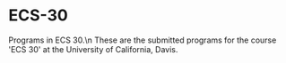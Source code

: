 # ECS-30
Programs in ECS 30.\n
These are the submitted programs for the course 'ECS 30' at the University of California, Davis. 
